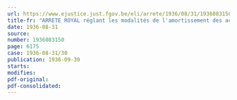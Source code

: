 ```yaml
---
url: https://www.ejustice.just.fgov.be/eli/arrete/1936/08/31/1936083150/justel
title-fr: "ARRETE ROYAL réglant les modalités de l'amortissement des actions privilégiées"
date: 1936-08-31
source:
number: 1936083150
page: 6175
case: 1936-08-31/30
publication: 1936-09-30
starts:
modifies:
pdf-original:
pdf-consolidated:
---
```


